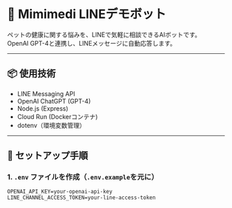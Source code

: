 # 🐶 Mimimedi LINEデモボット

ペットの健康に関する悩みを、LINEで気軽に相談できるAIボットです。  
OpenAI GPT-4と連携し、LINEメッセージに自動応答します。

---

## 📦 使用技術

- LINE Messaging API
- OpenAI ChatGPT (GPT-4)
- Node.js (Express)
- Cloud Run (Dockerコンテナ)
- dotenv（環境変数管理）

---

## 🚀 セットアップ手順

### 1. `.env` ファイルを作成（`.env.example`を元に）

```env
OPENAI_API_KEY=your-openai-api-key
LINE_CHANNEL_ACCESS_TOKEN=your-line-access-token

